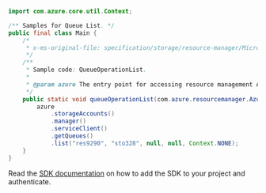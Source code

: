 ```java
import com.azure.core.util.Context;

/** Samples for Queue List. */
public final class Main {
    /*
     * x-ms-original-file: specification/storage/resource-manager/Microsoft.Storage/stable/2021-08-01/examples/QueueOperationList.json
     */
    /**
     * Sample code: QueueOperationList.
     *
     * @param azure The entry point for accessing resource management APIs in Azure.
     */
    public static void queueOperationList(com.azure.resourcemanager.AzureResourceManager azure) {
        azure
            .storageAccounts()
            .manager()
            .serviceClient()
            .getQueues()
            .list("res9290", "sto328", null, null, Context.NONE);
    }
}
```

Read the [SDK documentation](https://github.com/Azure/azure-sdk-for-java/blob/azure-resourcemanager_2.13.0/sdk/resourcemanager/azure-resourcemanager/README.md) on how to add the SDK to your project and authenticate.
